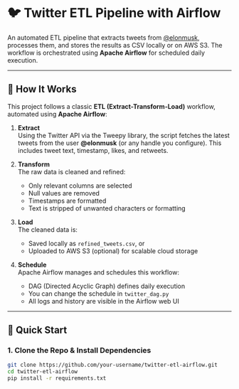 # 🐦 Twitter ETL Pipeline with Airflow

An automated ETL pipeline that extracts tweets from [@elonmusk](https://twitter.com/elonmusk), processes them, and stores the results as CSV locally or on AWS S3. The workflow is orchestrated using **Apache Airflow** for scheduled daily execution.

---

## 🧠 How It Works

This project follows a classic **ETL (Extract-Transform-Load)** workflow, automated using **Apache Airflow**:

1. **Extract**  
   Using the Twitter API via the Tweepy library, the script fetches the latest tweets from the user **@elonmusk** (or any handle you configure). This includes tweet text, timestamp, likes, and retweets.

2. **Transform**  
   The raw data is cleaned and refined:
   - Only relevant columns are selected
   - Null values are removed
   - Timestamps are formatted
   - Text is stripped of unwanted characters or formatting

3. **Load**  
   The cleaned data is:
   - Saved locally as `refined_tweets.csv`, or
   - Uploaded to AWS S3 (optional) for scalable cloud storage

4. **Schedule**  
   Apache Airflow manages and schedules this workflow:
   - DAG (Directed Acyclic Graph) defines daily execution
   - You can change the schedule in `twitter_dag.py`
   - All logs and history are visible in the Airflow web UI

---

## 🚀 Quick Start

### 1. Clone the Repo & Install Dependencies
```bash
git clone https://github.com/your-username/twitter-etl-airflow.git
cd twitter-etl-airflow
pip install -r requirements.txt
